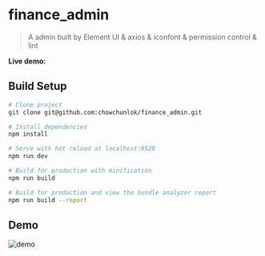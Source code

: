 # finance_admin

> A admin built by Element UI & axios & iconfont & permission control & lint

**Live demo:**

## Build Setup

```bash
# Clone project
git clone git@github.com:chowchunlok/finance_admin.git

# Install dependencies
npm install

# Serve with hot reload at localhost:9528
npm run dev

# Build for production with minification
npm run build

# Build for production and view the bundle analyzer report
npm run build --report
```

## Demo

![demo]()
